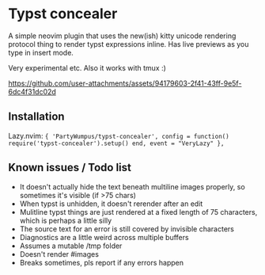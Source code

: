 # Typst concealer

A simple neovim plugin that uses the new(ish) kitty unicode rendering protocol thing to render typst expressions inline.
Has live previews as you type in insert mode.

Very experimental etc. Also it works with tmux :)

https://github.com/user-attachments/assets/94179603-2f41-43ff-9e5f-6dc4f31dc02d

## Installation
Lazy.nvim: `{ 'PartyWumpus/typst-concealer', config = function() require('typst-concealer').setup() end, event = "VeryLazy" },`

## Known issues / Todo list
- It doesn't actually hide the text beneath multiline images properly, so sometimes it's visible (if >75 chars)
- When typst is unhidden, it doesn't rerender after an edit
- Mulitline typst things are just rendered at a fixed length of 75 characters, which is perhaps a little silly
- The source text for an error is still covered by invisible characters
- Diagnostics are a little weird across multiple buffers
- Assumes a mutable /tmp folder
- Doesn't render #images
- Breaks sometimes, pls report if any errors happen

